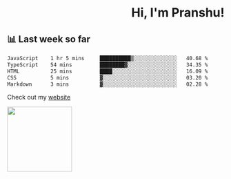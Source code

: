 <div align="right" >
   
   <H1>Hi, I'm Pranshu!</H1>

</div>

## 📊 Last week so far
<!--START_SECTION:waka-->

```txt
JavaScript    1 hr 5 mins     ██████████▒░░░░░░░░░░░░░░   40.68 %
TypeScript    54 mins         ████████▓░░░░░░░░░░░░░░░░   34.35 %
HTML          25 mins         ████░░░░░░░░░░░░░░░░░░░░░   16.09 %
CSS           5 mins          ▓░░░░░░░░░░░░░░░░░░░░░░░░   03.20 %
Markdown      3 mins          ▓░░░░░░░░░░░░░░░░░░░░░░░░   02.28 %
```

<!--END_SECTION:waka-->

Check out my [website](https://pranshu05.vercel.app)

<img align="left" width="150" src="https://user-images.githubusercontent.com/70943732/209951571-93b7afe5-f523-4683-b725-5d94b287e94e.png">


